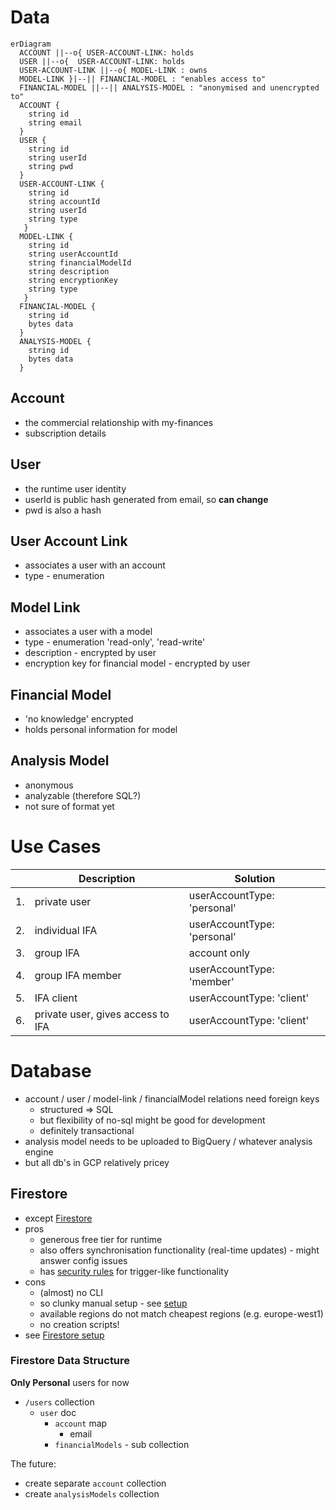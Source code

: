 # Data

```mermaid
erDiagram
  ACCOUNT ||--o{ USER-ACCOUNT-LINK: holds
  USER ||--o{  USER-ACCOUNT-LINK: holds
  USER-ACCOUNT-LINK ||--o{ MODEL-LINK : owns
  MODEL-LINK }|--|| FINANCIAL-MODEL : "enables access to"
  FINANCIAL-MODEL ||--|| ANALYSIS-MODEL : "anonymised and unencrypted to"
  ACCOUNT {
    string id
    string email
  }
  USER {
    string id
    string userId
    string pwd
  }
  USER-ACCOUNT-LINK {
    string id
    string accountId
    string userId
    string type
   }
  MODEL-LINK {
    string id
    string userAccountId
    string financialModelId
    string description
    string encryptionKey
    string type
   }
  FINANCIAL-MODEL {
    string id
    bytes data 
  }
  ANALYSIS-MODEL {
    string id
    bytes data
  }
```

## Account
* the commercial relationship with my-finances
* subscription details

## User
* the runtime user identity
* userId is public hash generated from email, so **can change** 
* pwd is also a hash

## User Account Link
* associates a user with an account
* type - enumeration

## Model Link
* associates a user with a model
* type - enumeration 'read-only', 'read-write'
* description - encrypted by user
* encryption key for financial model - encrypted by user

## Financial Model
* 'no knowledge' encrypted
* holds personal information for model

## Analysis Model
* anonymous
* analyzable (therefore SQL?)
* not sure of format yet

# Use Cases
| | Description | Solution |
| --- | --- | --- |
| 1. | private user | userAccountType: 'personal' |
| 2. | individual IFA | userAccountType: 'personal' |
| 3. | group IFA | account only |
| 4. | group IFA member |  userAccountType: 'member' |
| 5. | IFA client | userAccountType: 'client' |
| 6. | private user, gives access to IFA | userAccountType: 'client' |

# Database
* account / user / model-link / financialModel relations need foreign keys
  * structured => SQL
  * but flexibility of no-sql might be good for development  
  * definitely transactional
* analysis model needs to be uploaded to BigQuery / whatever analysis engine
* but all db's in GCP relatively pricey
  
## Firestore
* except [Firestore](https://cloud.google.com/firestore)
* pros  
  * generous free tier for runtime
  * also offers synchronisation functionality (real-time updates) - might answer config issues
  * has [security rules](https://cloud.google.com/firestore/docs/security/get-started) for trigger-like functionality  
* cons
  * (almost) no CLI
  * so clunky manual setup - see [setup](./firebase-setup.md)
  * available regions do not match cheapest regions (e.g. europe-west1)  
  * no creation scripts!
* see [Firestore setup](./firestore-setup.md)  

### Firestore Data Structure
**Only Personal** users for now
* `/users` collection
  * `user` doc
    * `account` map
      * email
    * `financialModels` - sub collection
  
The future:
* create separate `account` collection
* create `analysisModels` collection